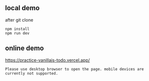 

## local demo
after git clone
```
npm install
npm run dev
```

## online demo
https://practice-vanillajs-todo.vercel.app/


`Please use desktop browser to open the page. mobile devices are currently not supported.`
